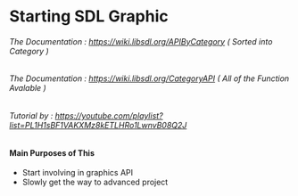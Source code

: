 # Starting SDL Graphic

###### The Documentation : https://wiki.libsdl.org/APIByCategory ( Sorted into Category )
###### The Documentation : https://wiki.libsdl.org/CategoryAPI ( All of the Function Avalable )
###### Tutorial by : https://youtube.com/playlist?list=PL1H1sBF1VAKXMz8kETLHRo1LwnvB08Q2J

#### Main Purposes of This
* Start involving in graphics API
* Slowly get the way to advanced project
